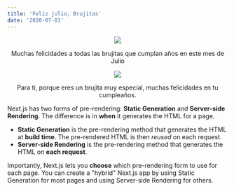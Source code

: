 ```yaml
---
title: 'Feliz julio, Brujitas'
date: '2020-07-01'
---
```

<p align="center">
     <img src="https://1.bp.blogspot.com/-ZdSGMTmPmpM/XvvlfYr4huI/AAAAAAAAASM/qcVqae8hDXU3ziaLvDI06B-6KqZNA-0dwCLcBGAsYHQ/s640/feliz%2Bcumplea%25C3%25B1os-va%2Bde%2Bbrujas.gif">
</p>

<p style="text-align: center;"> 
    Muchas felicidades a todas
    las brujitas que cumplan
    años en este mes de Julio
</p>

<p align="center">
    <img src="https://1.bp.blogspot.com/-Ak3t-r1pWTg/XvvmMdTvjQI/AAAAAAAAASU/I3U7_Pbq8Tk_xoVoaHoWQqRMnMRH1EkqgCLcBGAsYHQ/s640/feliz%2Bcumplea%25C3%25B1os-va%2Bde%2Bbrujas.gif2.jpg">
</p>

<p style="text-align: center;"> 
Para ti, porque eres un 
brujita muy especial,
muchas felicidades
en tu cumpleaños.
</p>

Next.js has two forms of pre-rendering: **Static Generation** and **Server-side Rendering**. The difference is in **when** it generates the HTML for a page.

- **Static Generation** is the pre-rendering method that generates the HTML at **build time**. The pre-rendered HTML is then _reused_ on each request.
- **Server-side Rendering** is the pre-rendering method that generates the HTML on **each request**.

Importantly, Next.js lets you **choose** which pre-rendering form to use for each page. You can create a "hybrid" Next.js app by using Static Generation for most pages and using Server-side Rendering for others.
